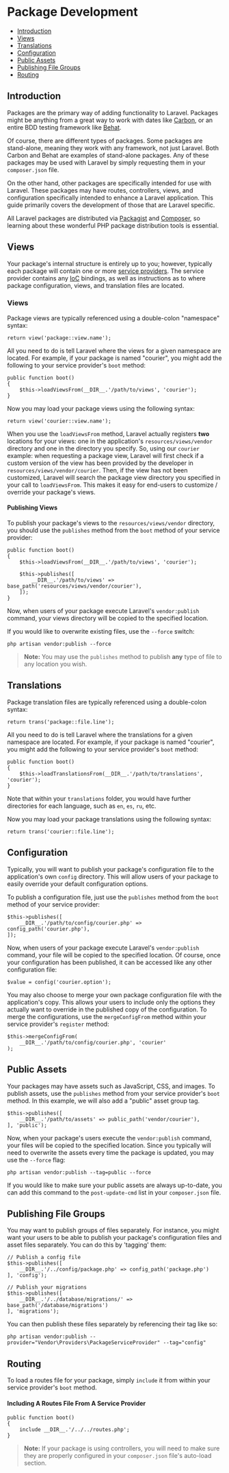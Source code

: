 # Package Development

- [Introduction](#introduction)
- [Views](#views)
- [Translations](#translations)
- [Configuration](#configuration)
- [Public Assets](#public-assets)
- [Publishing File Groups](#publishing-file-groups)
- [Routing](#routing)

<a name="introduction"></a>
## Introduction

Packages are the primary way of adding functionality to Laravel. Packages might be anything from a great way to work with dates like [Carbon](https://github.com/briannesbitt/Carbon), or an entire BDD testing framework like [Behat](https://github.com/Behat/Behat).

Of course, there are different types of packages. Some packages are stand-alone, meaning they work with any framework, not just Laravel. Both Carbon and Behat are examples of stand-alone packages. Any of these packages may be used with Laravel by simply requesting them in your `composer.json` file.

On the other hand, other packages are specifically intended for use with Laravel. These packages may have routes, controllers, views, and configuration specifically intended to enhance a Laravel application. This guide primarily covers the development of those that are Laravel specific.

All Laravel packages are distributed via [Packagist](http://packagist.org) and [Composer](http://getcomposer.org), so learning about these wonderful PHP package distribution tools is essential.

<a name="views"></a>
## Views

Your package's internal structure is entirely up to you; however, typically each package will contain one or more [service providers](/5.0/providers). The service provider contains any [IoC](/5.0/container) bindings, as well as instructions as to where package configuration, views, and translation files are located.

### Views

Package views are typically referenced using a double-colon "namespace" syntax:

	return view('package::view.name');

All you need to do is tell Laravel where the views for a given namespace are located. For example, if your package is named "courier", you might add the following to your service provider's `boot` method:

	public function boot()
	{
		$this->loadViewsFrom(__DIR__.'/path/to/views', 'courier');
	}

Now you may load your package views using the following syntax:

	return view('courier::view.name');

When you use the `loadViewsFrom` method, Laravel actually registers **two** locations for your views: one in the application's `resources/views/vendor` directory and one in the directory you specify. So, using our `courier` example: when requesting a package view, Laravel will first check if a custom version of the view has been provided by the developer in `resources/views/vendor/courier`. Then, if the view has not been customized, Laravel will search the package view directory you specified in your call to `loadViewsFrom`. This makes it easy for end-users to customize / override your package's views.

#### Publishing Views

To publish your package's views to the `resources/views/vendor` directory, you should use the `publishes` method from the `boot` method of your service provider:

	public function boot()
	{
		$this->loadViewsFrom(__DIR__.'/path/to/views', 'courier');

		$this->publishes([
			__DIR__.'/path/to/views' => base_path('resources/views/vendor/courier'),
		]);
	}

Now, when users of your package execute Laravel's `vendor:publish` command, your views directory will be copied to the specified location.

If you would like to overwrite existing files, use the `--force` switch:

	php artisan vendor:publish --force

> **Note:** You may use the `publishes` method to publish **any** type of file to any location you wish.

<a name="translations"></a>
## Translations

Package translation files are typically referenced using a double-colon syntax:

	return trans('package::file.line');

All you need to do is tell Laravel where the translations for a given namespace are located. For example, if your package is named "courier", you might add the following to your service provider's `boot` method:

	public function boot()
	{
		$this->loadTranslationsFrom(__DIR__.'/path/to/translations', 'courier');
	}

Note that within your `translations` folder, you would have further directories for each language, such as `en`, `es`, `ru`, etc.

Now you may load your package translations using the following syntax:

	return trans('courier::file.line');

<a name="configuration"></a>
## Configuration

Typically, you will want to publish your package's configuration file to the application's own `config` directory. This will allow users of your package to easily override your default configuration options.

To publish a configuration file, just use the `publishes` method from the `boot` method of your service provider:

	$this->publishes([
		__DIR__.'/path/to/config/courier.php' => config_path('courier.php'),
	]);

Now, when users of your package execute Laravel's `vendor:publish` command, your file will be copied to the specified location. Of course, once your configuration has been published, it can be accessed like any other configuration file:

	$value = config('courier.option');

You may also choose to merge your own package configuration file with the application's copy. This allows your users to include only the options they actually want to override in the published copy of the configuration. To merge the configurations, use the `mergeConfigFrom` method within your service provider's `register` method:

	$this->mergeConfigFrom(
		__DIR__.'/path/to/config/courier.php', 'courier'
	);

<a name="public-assets"></a>
## Public Assets

Your packages may have assets such as JavaScript, CSS, and images. To publish assets, use the `publishes` method from your service provider's `boot` method. In this example, we will also add a "public" asset group tag.

	$this->publishes([
		__DIR__.'/path/to/assets' => public_path('vendor/courier'),
	], 'public');

Now, when your package's users execute the `vendor:publish` command, your files will be copied to the specified location. Since you typically will need to overwrite the assets every time the package is updated, you may use the `--force` flag:

	php artisan vendor:publish --tag=public --force

If you would like to make sure your public assets are always up-to-date, you can add this command to the `post-update-cmd` list in your `composer.json` file.

<a name="publishing-file-groups"></a>
## Publishing File Groups

You may want to publish groups of files separately. For instance, you might want your users to be able to publish your package's configuration files and asset files separately. You can do this by 'tagging' them:

	// Publish a config file
	$this->publishes([
		__DIR__.'/../config/package.php' => config_path('package.php')
	], 'config');

	// Publish your migrations
	$this->publishes([
		__DIR__.'/../database/migrations/' => base_path('/database/migrations')
	], 'migrations');

You can then publish these files separately by referencing their tag like so:

	php artisan vendor:publish --provider="Vendor\Providers\PackageServiceProvider" --tag="config"

<a name="routing"></a>
## Routing

To load a routes file for your package, simply `include` it from within your service provider's `boot` method.

#### Including A Routes File From A Service Provider

	public function boot()
	{
		include __DIR__.'/../../routes.php';
	}

> **Note:** If your package is using controllers, you will need to make sure they are properly configured in your `composer.json` file's auto-load section.
